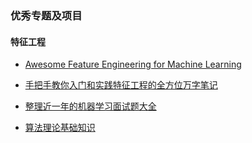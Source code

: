 
### 优秀专题及项目

#### 特征工程
+ [Awesome Feature Engineering for Machine Learning](https://github.com/aikho/awesome-feature-engineering) 

+ [手把手教你入门和实践特征工程的全方位万字笔记](https://segmentfault.com/a/1190000020793822)

+ [整理近一年的机器学习面试题大全](https://zhuanlan.zhihu.com/p/97742344)

+ [算法理论基础知识](https://github.com/sladesha/Reflection_Summary)
